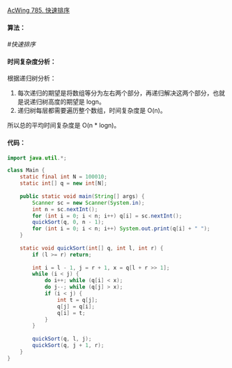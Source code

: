 [AcWing 785. 快速排序](https://www.acwing.com/problem/content/description/787/)

#### 算法：

*#快速排序*

#### 时间复杂度分析：

根据递归树分析：

1. 每次递归的期望是将数组等分为左右两个部分，再递归解决这两个部分，也就是说递归树高度的期望是 logn。
2. 递归树每层都需要遍历整个数组，时间复杂度是 O(n)。

所以总的平均时间复杂度是 O(n * logn)。

#### 代码：

```java
import java.util.*;

class Main {
    static final int N = 100010;
    static int[] q = new int[N];
    
    public static void main(String[] args) {
        Scanner sc = new Scanner(System.in);
        int n = sc.nextInt();
        for (int i = 0; i < n; i++) q[i] = sc.nextInt();
        quickSort(q, 0, n - 1);
        for (int i = 0; i < n; i++) System.out.print(q[i] + " ");
    }
    
    static void quickSort(int[] q, int l, int r) {
        if (l >= r) return;
        
        int i = l - 1, j = r + 1, x = q[l + r >> 1];
        while (i < j) {
            do i++; while (q[i] < x);
            do j--; while (q[j] > x);
            if (i < j) {
                int t = q[j];
                q[j] = q[i];
                q[i] = t;
            }
        }
        
        quickSort(q, l, j);
        quickSort(q, j + 1, r);
    }
}
```

